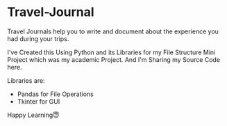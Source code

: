 # Travel-Journal
Travel Journals help you to write and document about the experience you had during your trips.

I've Created this Using Python and its Libraries for my File Structure Mini Project which was my academic Project.
And I'm Sharing my Source Code here.

Libraries are:
* Pandas for File Operations
* Tkinter for GUI

Happy Learning😇
